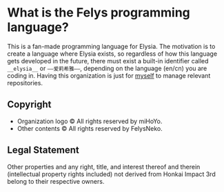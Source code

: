 # What is the Felys programming language?

This is a fan-made programming language for Elysia. The motivation is to create a language where Elysia exists, so regardless of how this language gets developed in the future, there must exist a built-in identifier called `__elysia__` or `——爱莉希雅——`, depending on the language (en/cn) you are coding in. Having this organization is just for [myself](https://github.com/FelysNeko) to manage relevant repositories.

## Copyright

- Organization logo © All rights reserved by miHoYo.
- Other contents © All rights reserved by FelysNeko.

## Legal Statement

Other properties and any right, title, and interest thereof and therein (intellectual property rights included) not derived from Honkai Impact 3rd belong to their respective owners.
